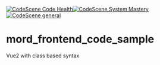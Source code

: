 [![CodeScene Code Health](https://codescene.io/projects/16216/status-badges/code-health)](https://codescene.io/projects/16216)[![CodeScene System Mastery](https://codescene.io/projects/16216/status-badges/system-mastery)](https://codescene.io/projects/16216)[![CodeScene general](https://codescene.io/images/analyzed-by-codescene-badge.svg)](https://codescene.io/projects/16216)

# mord_frontend_code_sample
Vue2 with class based syntax
